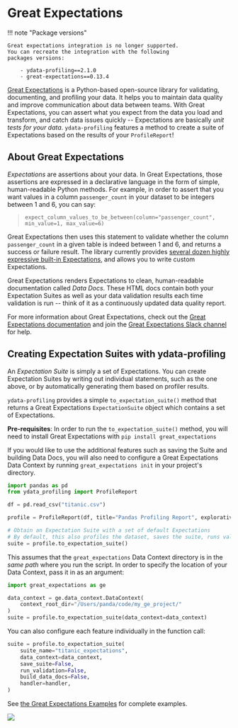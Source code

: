 # Great Expectations

!!! note "Package versions"

    Great expectations integration is no longer supported. 
    You can recreate the integration with the following
    packages versions: 

        - ydata-profiling==2.1.0 
        - great-expectations==0.13.4

[Great Expectations](https://www.greatexpectations.io) is a Python-based
open-source library for validating, documenting, and profiling your
data. It helps you to maintain data quality and improve communication
about data between teams. With Great Expectations, you can assert what
you expect from the data you load and transform, and catch data issues
quickly -- Expectations are basically *unit tests for your data*.
`ydata-profiling` features a method to create a suite of Expectations
based on the results of your `ProfileReport`!

## About Great Expectations

*Expectations* are assertions about your data. In Great Expectations,
those assertions are expressed in a declarative language in the form of
simple, human-readable Python methods. For example, in order to assert
that you want values in a column `passenger_count` in your dataset to be
integers between 1 and 6, you can say:

> `expect_column_values_to_be_between(column="passenger_count", min_value=1, max_value=6)`

Great Expectations then uses this statement to validate whether the
column `passenger_count` in a given table is indeed between 1 and 6, and
returns a success or failure result. The library currently provides
[several dozen highly expressive built-in
Expectations](https://docs.greatexpectations.io/en/latest/reference/glossary_of_expectations.html),
and allows you to write custom Expectations.

Great Expectations renders Expectations to clean, human-readable
documentation called *Data Docs*. These HTML docs contain both your
Expectation Suites as well as your data validation results each time
validation is run -- think of it as a continuously updated data quality
report.

For more information about Great Expectations, check out the [Great
Expectations
documentation](https://docs.greatexpectations.io/en/latest/) and join
the [Great Expectations Slack
channel](https://www.greatexpectations.io/slack) for help.

## Creating Expectation Suites with ydata-profiling

An *Expectation Suite* is simply a set of Expectations. You can create
Expectation Suites by writing out individual statements, such as the one
above, or by automatically generating them based on profiler results.

`ydata-profiling` provides a simple `to_expectation_suite()` method that
returns a Great Expectations `ExpectationSuite` object which contains a
set of Expectations.

**Pre-requisites**: In order to run the `to_expectation_suite()` method,
you will need to install Great Expectations with
`pip install great_expectations`

If you would like to use the additional features such as saving the
Suite and building Data Docs, you will also need to configure a Great
Expectations Data Context by running `great_expectations init` in your
project\'s directory.

``` python linenums="1" title="Get your set of expectations"
import pandas as pd
from ydata_profiling import ProfileReport

df = pd.read_csv("titanic.csv")

profile = ProfileReport(df, title="Pandas Profiling Report", explorative=True)

# Obtain an Expectation Suite with a set of default Expectations
# By default, this also profiles the dataset, saves the suite, runs validation, and builds Data Docs
suite = profile.to_expectation_suite()
```

This assumes that the `great_expectations` Data Context directory is in
the *same path* where you run the script. In order to specify the
location of your Data Context, pass it in as an argument:

``` python linenums="1" title="Generate a suite of expectations"
import great_expectations as ge

data_context = ge.data_context.DataContext(
    context_root_dir="/Users/panda/code/my_ge_project/"
)
suite = profile.to_expectation_suite(data_context=data_context)
```

You can also configure each feature individually in the function call:

``` python linenums="1" title="Configure features"
suite = profile.to_expectation_suite(
    suite_name="titanic_expectations",
    data_context=data_context,
    save_suite=False,
    run_validation=False,
    build_data_docs=False,
    handler=handler,
)
```

See [the Great Expectations
Examples](https://github.com/ydataai/ydata-profiling/blob/master/examples/integrations/great_expectations/great_expectations_example.py)
for complete examples.

<img referrerpolicy="no-referrer-when-downgrade" src="https://static.scarf.sh/a.png?x-pxid=baa0e45f-0c03-4190-9646-9d8ea2640ba2" />